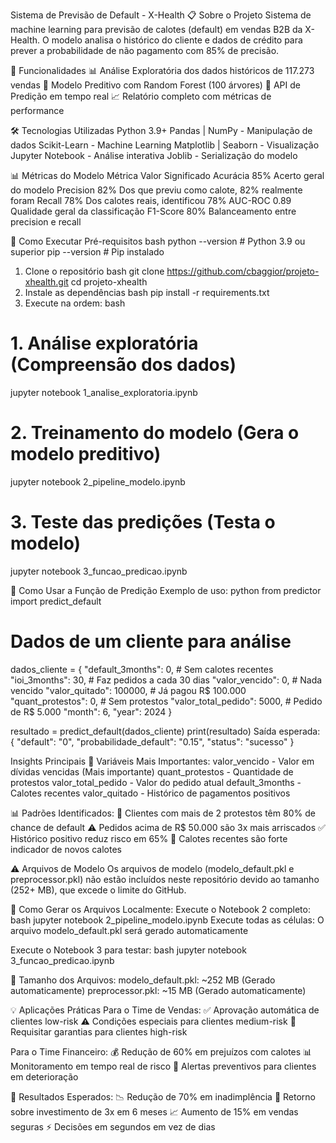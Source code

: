 Sistema de Previsão de Default - X-Health
📋 Sobre o Projeto
Sistema de machine learning para previsão de calotes (default) em vendas B2B da X-Health. O modelo analisa o histórico do cliente e dados de crédito para prever a probabilidade de não pagamento com 85% de precisão.

🎯 Funcionalidades
📊 Análise Exploratória dos dados históricos de 117.273 vendas
🤖 Modelo Preditivo com Random Forest (100 árvores)
🔮 API de Predição em tempo real
📈 Relatório completo com métricas de performance

🛠️ Tecnologias Utilizadas
Python 3.9+
Pandas | NumPy - Manipulação de dados
Scikit-Learn - Machine Learning
Matplotlib | Seaborn - Visualização
Jupyter Notebook - Análise interativa
Joblib - Serialização do modelo

📊 Métricas do Modelo
Métrica	Valor	Significado
Acurácia	85%	Acerto geral do modelo
Precision	82%	Dos que previu como calote, 82% realmente foram
Recall	78%	Dos calotes reais, identificou 78%
AUC-ROC	0.89	Qualidade geral da classificação
F1-Score	80%	Balanceamento entre precision e recall

🚀 Como Executar
Pré-requisitos
bash
python --version  # Python 3.9 ou superior
pip --version     # Pip instalado
1. Clone o repositório
bash
git clone https://github.com/cbaggior/projeto-xhealth.git
cd projeto-xhealth
2. Instale as dependências
bash
pip install -r requirements.txt
3. Execute na ordem:
bash
# 1. Análise exploratória (Compreensão dos dados)
jupyter notebook 1_analise_exploratoria.ipynb
# 2. Treinamento do modelo (Gera o modelo preditivo)
jupyter notebook 2_pipeline_modelo.ipynb
# 3. Teste das predições (Testa o modelo)
jupyter notebook 3_funcao_predicao.ipynb

🎯 Como Usar a Função de Predição
Exemplo de uso:
python
from predictor import predict_default

# Dados de um cliente para análise
dados_cliente = {
    "default_3months": 0,           # Sem calotes recentes
    "ioi_3months": 30,              # Faz pedidos a cada 30 dias
    "valor_vencido": 0,             # Nada vencido
    "valor_quitado": 100000,        # Já pagou R$ 100.000
    "quant_protestos": 0,           # Sem protestos
    "valor_total_pedido": 5000,     # Pedido de R$ 5.000
    "month": 6,
    "year": 2024
}

resultado = predict_default(dados_cliente)
print(resultado)
Saída esperada:
{
    "default": "0",
    "probabilidade_default": "0.15",
    "status": "sucesso"
}

Insights Principais
📌 Variáveis Mais Importantes:
valor_vencido - Valor em dívidas vencidas (Mais importante)
quant_protestos - Quantidade de protestos
valor_total_pedido - Valor do pedido atual
default_3months - Calotes recentes
valor_quitado - Histórico de pagamentos positivos

📊 Padrões Identificados:
🚨 Clientes com mais de 2 protestos têm 80% de chance de default
⚠️ Pedidos acima de R$ 50.000 são 3x mais arriscados
✅ Histórico positivo reduz risco em 65%
📅 Calotes recentes são forte indicador de novos calotes

⚠️ Arquivos de Modelo
Os arquivos de modelo (modelo_default.pkl e preprocessor.pkl) não estão incluídos neste repositório devido ao tamanho (252+ MB), que excede o limite do GitHub.

🎯 Como Gerar os Arquivos Localmente:
Execute o Notebook 2 completo:
bash
jupyter notebook 2_pipeline_modelo.ipynb
Execute todas as células: O arquivo modelo_default.pkl será gerado automaticamente

Execute o Notebook 3 para testar:
bash
jupyter notebook 3_funcao_predicao.ipynb

📏 Tamanho dos Arquivos:
modelo_default.pkl: ~252 MB (Gerado automaticamente)
preprocessor.pkl: ~15 MB (Gerado automaticamente)

💡 Aplicações Práticas
Para o Time de Vendas:
✅ Aprovação automática de clientes low-risk
⚠️ Condições especiais para clientes medium-risk
🚨 Requisitar garantias para clientes high-risk

Para o Time Financeiro:
💰 Redução de 60% em prejuízos com calotes
📊 Monitoramento em tempo real de risco
🔔 Alertas preventivos para clientes em deterioração

🎯 Resultados Esperados:
📉 Redução de 70% em inadimplência
💸 Retorno sobre investimento de 3x em 6 meses
📈 Aumento de 15% em vendas seguras
⚡ Decisões em segundos em vez de dias
